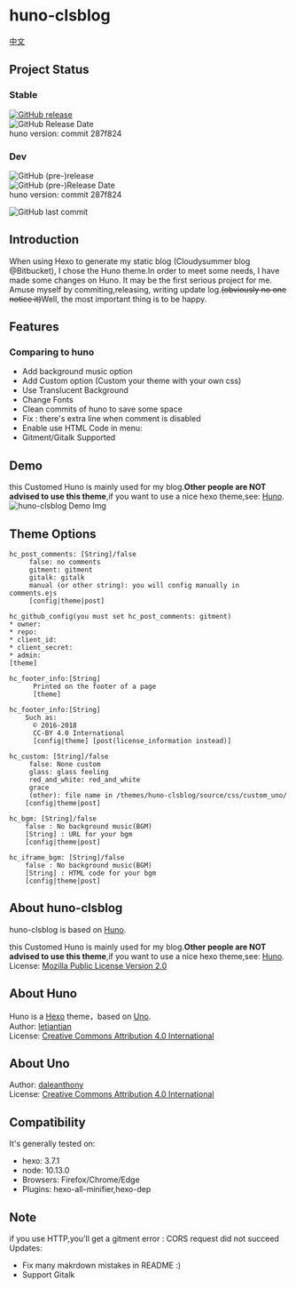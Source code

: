 # huno-clsblog

[中文](./README_zh.md)

## Project Status

### Stable

[![GitHub release](https://img.shields.io/github/release/Riband/huno-clsblog.svg?style=flat-square)](https://github.com/Riband/huno-clsblog/releases/)  
![GitHub Release Date](https://img.shields.io/github/release-date/Riband/huno-clsblog.svg?style=flat-square)  
huno version: commit 287f824  

### Dev

![GitHub (pre-)release](https://img.shields.io/github/release/Riband/huno-clsblog/all.svg?style=flat-square)  
![GitHub (pre-)Release Date](https://img.shields.io/github/release-date-pre/Riband/huno-clsblog.svg?style=flat-square)  
huno version: commit 287f824

![GitHub last commit](https://img.shields.io/github/last-commit/Riband/huno-clsblog.svg?style=flat-square)  

## Introduction

When using Hexo to generate my static blog (Cloudysummer blog @Bitbucket), I chose the Huno theme.In order to meet some needs, I have made some changes on Huno. It may be the first serious project for me.  
Amuse myself by commiting,releasing, writing update log.<del>(obviously no one notice it)</del>Well, the most important thing is to be happy.  

## Features

### Comparing to huno

* Add background music option
* Add Custom option (Custom your theme with your own css)
* Use Translucent Background
* Change Fonts
* Clean commits of huno to save some space
* Fix : there's extra line when comment is disabled
* Enable use HTML Code in menu:  
* Gitment/Gitalk Supported

## Demo

this Customed Huno is mainly used for my blog.**Other people are NOT advised to use this theme**,if you want to use a nice hexo theme,see: [Huno](https://github.com/letiantian/huno/).  
![huno-clsblog Demo Img](https://riband.github.io/RiBase/huno-clsblog-demo/demo.jpg)  

## Theme Options
[theme]: /themes/huno-clsblog/_config.yml  
[config]: /_config.yml  
[post]: /source/_post/*.md  

    hc_post_comments: [String]/false
         false: no comments  
         gitment: gitment
         gitalk: gitalk
         manual (or other string): you will config manually in comments.ejs  
         [config|theme|post]

    hc_github_config(you must set hc_post_comments: gitment)
    * owner:
    * repo:
    * client_id:
    * client_secret:
    * admin:
    [theme]

    hc_footer_info:[String]
          Printed on the footer of a page
          [theme]

    hc_footer_info:[String]
        Such as:  
          © 2016-2018  
          CC-BY 4.0 International  
          [config|theme] [post(license_information instead)]

    hc_custom: [String]/false
         false: None custom
         glass: glass feeling 
         red_and_white: red_and_white
         grace
         (other): file name in /themes/huno-clsblog/source/css/custom_uno/
        [config|theme|post]

    hc_bgm: [String]/false
        false : No background music(BGM)
        [String] : URL for your bgm
        [config|theme|post]

    hc_iframe_bgm: [String]/false
        false : No background music(BGM)
        [String] : HTML code for your bgm  
        [config|theme|post]

## About huno-clsblog

huno-clsblog is based on [Huno](https://github.com/letiantian/huno/).

this Customed Huno is mainly used for my blog.<b>Other people are NOT advised to use this theme</b>,if you want to use a nice hexo theme,see: [Huno](https://github.com/letiantian/huno/).
License: [Mozilla Public License Version 2.0](https://www.mozilla.org/en-US/MPL/2.0/)  

## About Huno

Huno is a [Hexo](http://hexo.io/) theme，based on [Uno](https://github.com/daleanthony/uno/).  
Author: [letiantian](https://github.com/letiantian/)  
License: [Creative Commons Attribution 4.0 International](http://creativecommons.org/licenses/by/4.0/)  

## About Uno

Author: [daleanthony](https://github.com/daleanthony/)  
License: [Creative Commons Attribution 4.0 International](http://creativecommons.org/licenses/by/4.0/)  

## Compatibility

It's generally tested on:

* hexo: 3.7.1
* node: 10.13.0
* Browsers: Firefox/Chrome/Edge
* Plugins: hexo-all-minifier,hexo-dep

## Note

if you use HTTP,you'll get a gitment error : CORS request did not succeed
Updates:

* Fix many makrdown mistakes in README :)
* Support Gitalk